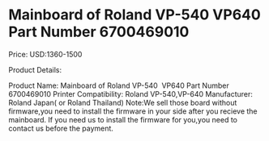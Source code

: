 # Mainboard of Roland VP-540 VP640 Part Number 6700469010

Price: USD:1360-1500

Product Details:

Product Name:
Mainboard of Roland VP-540  VP640 Part Number 6700469010
Printer Compatibility:
Roland VP-540,VP-640
Manufacturer:
Roland Japan( or Roland Thailand)
Note:We sell those board without firmware,you need to install the firmware in your side after you recieve the mainboard.
If you need us to install the firmware for you,you need to contact us before the payment.